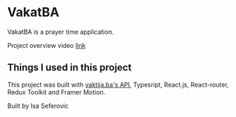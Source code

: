 # VakatBA

VakatBA is a prayer time application.

Project overview video [link](https://youtu.be/iAHTFzk9tIk)

## Things I used in this project

This project was built with [vaktija.ba's API](https://api.vaktija.ba/vaktija/v1), Typesript, React.js, React-router, Redux Toolkit and Framer Motion.

Built by Isa Seferovic
